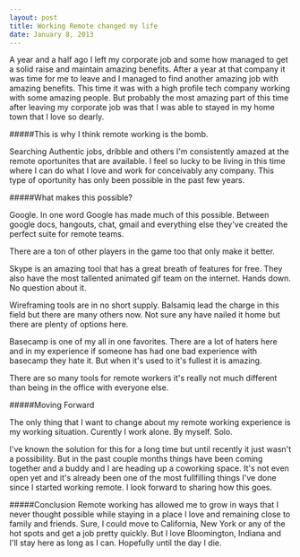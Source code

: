 ```yaml
---
layout: post
title: Working Remote changed my life
date: January 8, 2013
---
```



A year and a half ago I left my corporate job and some how managed to get a solid raise and maintain amazing benefits.  After a year at that company it was time for me to leave and I managed to find another amazing job with amazing benefits.  This time it was with a high profile tech company working with some amazing people.  But probably the most amazing part of this time after leaving my corporate job was that I was able to stayed in my home town that I love so dearly.

#####This is why I think remote working is the bomb.

Searching Authentic jobs, dribble and others I'm consistently amazed at the remote oportunites that are available.  I feel so lucky to be living in this time where I can do what I love and work for conceivably any company.  This type of oportunity has only been possible in the past few years.

#####What makes this possible?

Google.  In one word Google has made much of this possible.  Between google docs, hangouts, chat, gmail and everything else they've created the perfect suite for remote teams.

There are a ton of other players in the game too that only make it better.

Skype is an amazing tool that has a great breath of features for free.  They also have the most tallented animated gif team on the internet.  Hands down.  No question about it.

Wireframing tools are in no short supply.  Balsamiq lead the charge in this field but there are many others now.  Not sure any have nailed it home but there are plenty of options here.

Basecamp is one of my all in one favorites.  There are a lot of haters here and in my experience if someone has had one bad experience with basecamp they hate it.  But when it's used to it's fullest it is amazing.

There are so many tools for remote workers it's really not much different than being in the office with everyone else.

#####Moving Forward

The only thing that I want to change about my remote working experience is my working situation.  Curently I work alone.  By myself.  Solo.

I've known the solution for this for a long time but until recently it just wasn't a possibility.  But in the past couple months things have been coming together and a buddy and I are heading up a coworking space.  It's not even open yet and it's already been one of the most fullfilling things I've done since I started working remote.  I look forward to sharing how this goes.

#####Conclusion
Remote working has allowed me to grow in ways that I never thought possible while staying in a place I love and remaining close to family and friends.  Sure, I could move to California, New York or any of the hot spots and get a job pretty quickly.  But I love Bloomington, Indiana and I'll stay here as long as I can.  Hopefully until the day I die.